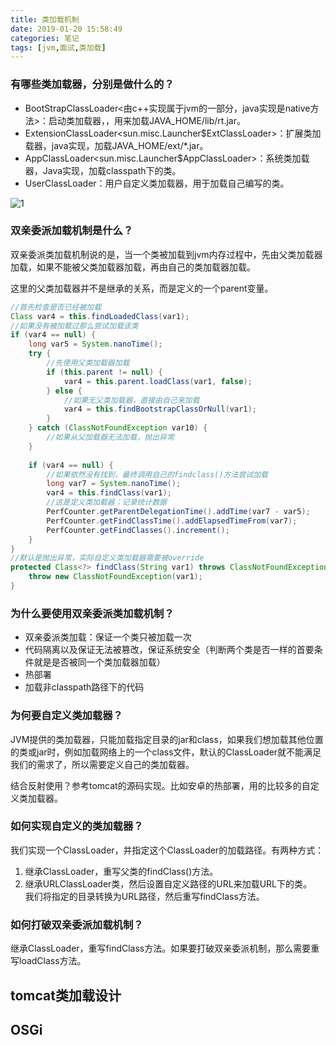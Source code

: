 ```yaml
---
title: 类加载机制
date: 2019-01-20 15:58:49
categories: 笔记
tags: [jvm,面试,类加载]
---
```


### 有哪些类加载器，分别是做什么的？

- BootStrapClassLoader<由c++实现属于jvm的一部分，java实现是native方法>：启动类加载器，，用来加载JAVA_HOME/lib/rt.jar。
- ExtensionClassLoader<sun.misc.Launcher$ExtClassLoader>：扩展类加载器，java实现，加载JAVA_HOME/ext/*.jar。
- AppClassLoader<sun.misc.Launcher$AppClassLoader>：系统类加载器，Java实现，加载classpath下的类。
- UserClassLoader：用户自定义类加载器，用于加载自己编写的类。

![1](/1.png)

### 双亲委派加载机制是什么？

双亲委派类加载机制说的是，当一个类被加载到jvm内存过程中，先由父类加载器加载，如果不能被父类加载器加载，再由自己的类加载器加载。

这里的父类加载器并不是继承的关系，而是定义的一个parent变量。

```java
//首先检查是否已经被加载
Class var4 = this.findLoadedClass(var1);
//如果没有被加载过那么尝试加载该类
if (var4 == null) {
    long var5 = System.nanoTime();
    try {
        //先使用父类加载器加载
        if (this.parent != null) {
            var4 = this.parent.loadClass(var1, false);
        } else {
            //如果无父类加载器，直接由自己来加载
            var4 = this.findBootstrapClassOrNull(var1);
        }
    } catch (ClassNotFoundException var10) {
        //如果从父加载器无法加载，抛出异常
    }
	
    if (var4 == null) {
        //如果依然没有找到，最终调用自己的findclass()方法尝试加载
        long var7 = System.nanoTime();
        var4 = this.findClass(var1);
        //这是定义类加载器；记录统计数据
        PerfCounter.getParentDelegationTime().addTime(var7 - var5);
        PerfCounter.getFindClassTime().addElapsedTimeFrom(var7);
        PerfCounter.getFindClasses().increment();
    }
}
//默认是抛出异常，实际自定义类加载器需要被override
protected Class<?> findClass(String var1) throws ClassNotFoundException {
    throw new ClassNotFoundException(var1);
}
```

### 为什么要使用双亲委派类加载机制？

- 双亲委派类加载：保证一个类只被加载一次
- 代码隔离以及保证无法被篡改，保证系统安全（判断两个类是否一样的首要条件就是是否被同一个类加载器加载）
- 热部署
- 加载非classpath路径下的代码

### 为何要自定义类加载器？ 

JVM提供的类加载器，只能加载指定目录的jar和class，如果我们想加载其他位置的类或jar时，例如加载网络上的一个class文件，默认的ClassLoader就不能满足我们的需求了，所以需要定义自己的类加载器。

结合反射使用？参考tomcat的源码实现。比如安卓的热部署，用的比较多的自定义类加载器。

### 如何实现自定义的类加载器？　　

我们实现一个ClassLoader，并指定这个ClassLoader的加载路径。有两种方式：

1. 继承ClassLoader，重写父类的findClass()方法。
2. 继承URLClassLoader类，然后设置自定义路径的URL来加载URL下的类。　　
   我们将指定的目录转换为URL路径，然后重写findClass方法。

### 如何打破双亲委派加载机制？

继承ClassLoader，重写findClass方法。如果要打破双亲委派机制，那么需要重写loadClass方法。



## tomcat类加载设计



## OSGi

